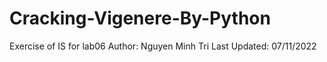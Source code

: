 # Cracking-Vigenere-By-Python
Exercise of IS for lab06
Author: Nguyen Minh Tri
Last Updated: 07/11/2022
